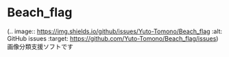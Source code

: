 # Beach_flag
(.. image:: https://img.shields.io/github/issues/Yuto-Tomono/Beach_flag   :alt: GitHub issues   :target: https://github.com/Yuto-Tomono/Beach_flag/issues)
画像分類支援ソフトです
